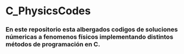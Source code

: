 # C_PhysicsCodes
### En este repositorio esta albergados codigos de soluciones númericas a fenomenos físicos implementando distintos métodos de programación en C.

